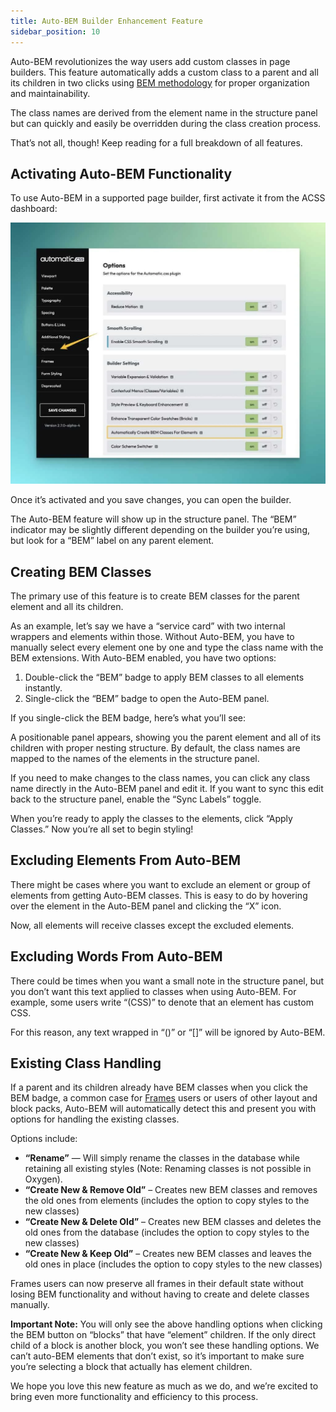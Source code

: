 ```yaml
---
title: Auto-BEM Builder Enhancement Feature
sidebar_position: 10
---
```


Auto-BEM revolutionizes the way users add custom classes in page builders. This feature automatically adds a custom class to a parent and all its children in two clicks using [BEM methodology](https://youtu.be/tha_ynmZRaA?si=IsUrXBGC3EB-r5T4) for proper organization and maintainability.

The class names are derived from the element name in the structure panel but can quickly and easily be overridden during the class creation process.

That’s not all, though! Keep reading for a full breakdown of all features.

## Activating Auto-BEM Functionality

To use Auto-BEM in a supported page builder, first activate it from the ACSS dashboard:

![ACSS Auto-BEM Settings in Dashboard](img/auto-bem-settings.webp)

Once it’s activated and you save changes, you can open the builder.

The Auto-BEM feature will show up in the structure panel. The “BEM” indicator may be slightly different depending on the builder you’re using, but look for a “BEM” label on any parent element.

## Creating BEM Classes

The primary use of this feature is to create BEM classes for the parent element and all its children.

As an example, let’s say we have a “service card” with two internal wrappers and elements within those. Without Auto-BEM, you have to manually select every element one by one and type the class name with the BEM extensions. With Auto-BEM enabled, you have two options:

1.  Double-click the “BEM” badge to apply BEM classes to all elements instantly.
2.  Single-click the “BEM” badge to open the Auto-BEM panel.

If you single-click the BEM badge, here’s what you’ll see:

A positionable panel appears, showing you the parent element and all of its children with proper nesting structure. By default, the class names are mapped to the names of the elements in the structure panel.

If you need to make changes to the class names, you can click any class name directly in the Auto-BEM panel and edit it. If you want to sync this edit back to the structure panel, enable the “Sync Labels” toggle.

When you’re ready to apply the classes to the elements, click “Apply Classes.” Now you’re all set to begin styling!

## Excluding Elements From Auto-BEM

There might be cases where you want to exclude an element or group of elements from getting Auto-BEM classes. This is easy to do by hovering over the element in the Auto-BEM panel and clicking the “X” icon.

Now, all elements will receive classes except the excluded elements.

## Excluding Words From Auto-BEM

There could be times when you want a small note in the structure panel, but you don’t want this text applied to classes when using Auto-BEM. For example, some users write “(CSS)” to denote that an element has custom CSS.

For this reason, any text wrapped in “()” or “\[\]” will be ignored by Auto-BEM.

## Existing Class Handling

If a parent and its children already have BEM classes when you click the BEM badge, a common case for [Frames](https://getframes.io/) users or users of other layout and block packs, Auto-BEM will automatically detect this and present you with options for handling the existing classes.

Options include:

- **“Rename”** — Will simply rename the classes in the database while retaining all existing styles (Note: Renaming classes is not possible in Oxygen).
- **“Create New & Remove Old”** – Creates new BEM classes and removes the old ones from elements (includes the option to copy styles to the new classes)
- **“Create New & Delete Old”** – Creates new BEM classes and deletes the old ones from the database (includes the option to copy styles to the new classes)
- **“Create New & Keep Old”** – Creates new BEM classes and leaves the old ones in place (includes the option to copy styles to the new classes)

Frames users can now preserve all frames in their default state without losing BEM functionality and without having to create and delete classes manually.

**Important Note:** You will only see the above handling options when clicking the BEM button on “blocks” that have “element” children. If the only direct child of a block is another block, you won’t see these handling options. We can’t auto-BEM elements that don’t exist, so it’s important to make sure you’re selecting a block that actually has element children.

We hope you love this new feature as much as we do, and we’re excited to bring even more functionality and efficiency to this process.
